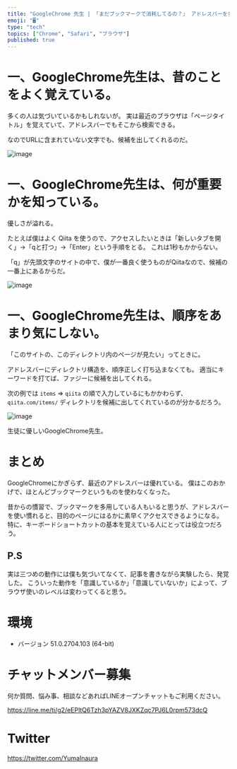 ```yaml
---
title: "GoogleChrome 先生 | 「まだブックマークで消耗してるの？」 アドレスバーを多用すべき三つの理由"
emoji: "🖥"
type: "tech"
topics: ["Chrome", "Safari", "ブラウザ"]
published: true
---
```


# 一、GoogleChrome先生は、昔のことをよく覚えている。

多くの人は気づいているかもしれないが。
実は最近のブラウザは「ページタイトル」を覚えていて、アドレスバーでもそこから検索できる。

なのでURLに含まれていない文字でも、候補を出してくれるのだ。

![image](https://qiita-image-store.s3.amazonaws.com/0/89618/b3c1b623-63e5-4549-6ebf-0b7423f01295.png)

# 一、GoogleChrome先生は、何が重要かを知っている。

優しさが溢れる。

たとえば僕はよく Qiita を使うので、アクセスしたいときは「新しいタブを開く」→「qと打つ」→「Enter」という手順をとる。
これは1秒もかからない。

「q」が先頭文字のサイトの中で、僕が一番良く使うものがQiitaなので、候補の一番上にあるからだ。


![image](https://qiita-image-store.s3.amazonaws.com/0/89618/653fef56-a84f-ce9c-2f36-a8c2ca8d6765.png)

# 一、GoogleChrome先生は、順序をあまり気にしない。

「このサイトの、このディレクトリ内のページが見たい」ってときに。

アドレスバーにディレクトリ構造を、順序正しく打ち込まなくても。
適当にキーワードを打てば、ファジーに候補を出してくれる。

次の例では `items` => `qiita` の順で入力しているにもかかわらず、`qiita.com/items/` ディレクトリを候補に出してくれているのが分かるだろう。

![image](https://qiita-image-store.s3.amazonaws.com/0/89618/dd1b2599-1ff0-d3d7-c2ba-b7f5695ae461.png)


生徒に優しいGoogleChrome先生。

# まとめ

GoogleChromeにかぎらず、最近のアドレスバーは優れている。
僕はこのおかげで、ほとんどブックマークというものを使わなくなった。

昔からの慣習で、ブックマークを多用している人もいると思うが、アドレスバーを使い慣れると、目的のページにはるかに素早くアクセスできるようになる。
特に、キーボードショートカットの基本を覚えている人にとっては役立つだろう。

## P.S

実は三つめの動作には僕も気づいてなくて、記事を書きながら実験したら、発覚した。
こういった動作を「意識しているか」「意識していないか」によって、ブラウザ使いのレベルは変わってくると思う。

# 環境

- バージョン 51.0.2704.103 (64-bit)








<!-- Update From Qiita API -->

# チャットメンバー募集


何か質問、悩み事、相談などあればLINEオープンチャットもご利用ください。

https://line.me/ti/g2/eEPltQ6Tzh3pYAZV8JXKZqc7PJ6L0rpm573dcQ





# Twitter


https://twitter.com/YumaInaura


<!-- Update From Qiita API -->


